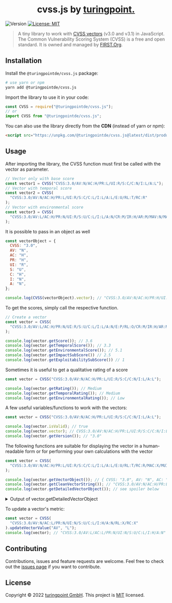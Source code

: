 <h1 align="center">cvss.js by <a href="https://turingpoint.eu" target="_blank">turingpoint.</a></h1>
<p>
  <img alt="Version" src="https://img.shields.io/badge/version-1.4.7-blue.svg?cacheSeconds=2592000" />
  <a href="#" target="_blank">
    <img alt="License: MIT" src="https://img.shields.io/badge/License-MIT-yellow.svg" />
  </a>
</p>

> A tiny library to work with [CVSS vectors](https://www.first.org/cvss/v3.0/specification-document) (v3.0 and v3.1) in JavaScript. The Common Vulnerability Scoring System (CVSS) is a free and open standard. It is owned and managed by [FIRST.Org](https://first.org).

## Installation

Install the `@turingpointde/cvss.js` package:

```sh
# use yarn or npm
yarn add @turingpointde/cvss.js
```

Import the library to use it in your code:

```js
const CVSS = require("@turingpointde/cvss.js");
// or
import CVSS from "@turingpointde/cvss.js";
```

You can also use the library directly from the **CDN** (instead of yarn or npm):

```html
<script src="https://unpkg.com/@turingpointde/cvss.js@latest/dist/production.min.js"></script>
```

## Usage

After importing the library, the CVSS function must first be called with the vector as parameter.

```js
// Vector only with base score
const vector1 = CVSS("CVSS:3.0/AV:N/AC:H/PR:L/UI:R/S:C/C:N/I:L/A:L");
// Vector with temporal score
const vector2 = CVSS(
  "CVSS:3.0/AV:N/AC:H/PR:L/UI:R/S:C/C:L/I:L/A:L/E:U/RL:T/RC:R"
);
// Vector with environmental score
const vector3 = CVSS(
  "CVSS:3.0/AV:L/AC:H/PR:N/UI:R/S:U/C:L/I:L/A:N/CR:M/IR:H/AR:M/MAV:N/MAC:H/MPR:L/MUI:N/MS:C/MC:N/MI:L/MA:L"
);
```

It is possible to pass in an object as well

```js
const vectorObject = {
  CVSS: "3.0",
  AV: "N",
  AC: "H",
  PR: "H",
  UI: "R",
  S: "U",
  C: "H",
  I: "N",
  A: "N",
};

console.log(CVSS(vectorObject).vector); // "CVSS:3.0/AV:N/AC:H/PR:H/UI:R/S:U/C:H/I:N/A:N"
```

To get the scores, simply call the respective function.

```js
// Create a vector
const vector = CVSS(
  "CVSS:3.0/AV:L/AC:H/PR:N/UI:R/S:U/C:L/I:L/A:N/E:P/RL:O/CR:M/IR:H/AR:M/MAV:N/MAC:H/MPR:L/MUI:N/MS:C/MC:N/MI:L/MA:L"
);

console.log(vector.getScore()); // 3.6
console.log(vector.getTemporalScore()); // 3.3
console.log(vector.getEnvironmentalScore()); // 5.1
console.log(vector.getImpactSubScore()) // 2.5
console.log(vector.getExploitabilitySubScore()) // 1
```

Sometimes it is useful to get a qualitative rating of a score

```js
const vector = CVSS("CVSS:3.0/AV:N/AC:H/PR:L/UI:R/S:C/C:N/I:L/A:L");

console.log(vector.getRating()); // Medium
console.log(vector.getTemporalRating()); // Medium
console.log(vector.getEnvironmentalRating()); // Low
```

A few useful variables/functions to work with the vectors:

```js
const vector = CVSS("CVSS:3.0/AV:N/AC:H/PR:L/UI:R/S:C/C:N/I:L/A:L");

console.log(vector.isValid); // true
console.log(vector.vector); // CVSS:3.0/AV:N/AC:H/PR:L/UI:R/S:C/C:N/I:L/A:L
console.log(vector.getVersion()); // "3.0"
```

The following functions are suitable for displaying the vector in a human-readable form or for performing your own calculations with the vector

```js
const vector = CVSS(
  "CVSS:3.0/AV:N/AC:H/PR:L/UI:R/S:C/C:L/I:L/A:L/E:U/RL:T/RC:R/MAC:X/MUI:X/MA:X/MI:X"
);

console.log(vector.getVectorObject()); // { CVSS: "3.0", AV: "N", AC: "H", PR: "L", UI: "R", S: "C", C: "L", I: "L", A: "L", E: "U", RL: "T", RC: "R", CR: "X", IR: "X", AR: "X", MAV: "X", MAC: "X", MPR: "X", MUI: "X", MS: "X" , MC: "X", MI: "X", MA: "X" }
console.log(vector.getCleanVectorString()); // "CVSS:3.0/AV:N/AC:H/PR:L/UI:R/S:C/C:L/I:L/A:L/E:U/RL:T/RC:R"
console.log(vector.getDetailedVectorObject()); // see spoiler below
```

<details>
  <summary>Output of vector.getDetailedVectorObject</summary>

```js
  {
    CVSS: '3.0',
    metrics: {
      AV: {
        name: 'Attack Vector',
        abbr: 'AV',
        fullName: 'Attack Vector (AV)',
        value: 'Network',
        valueAbbr: 'N'
      },
      AC: {
        name: 'Attack Complexity',
        abbr: 'AC',
        fullName: 'Attack Complexity (AC)',
        value: 'High',
        valueAbbr: 'H'
      },
      PR: {
        name: 'Privileges Required',
        abbr: 'PR',
        fullName: 'Privileges Required (PR)',
        value: 'Low',
        valueAbbr: 'L'
      },
      UI: {
        name: 'User Interaction',
        abbr: 'UI',
        fullName: 'User Interaction (UI)',
        value: 'Required',
        valueAbbr: 'R'
      },
      S: {
        name: 'Scope',
        abbr: 'S',
        fullName: 'Scope (S)',
        value: 'Changed',
        valueAbbr: 'C'
      },
      C: {
        name: 'Confidentiality',
        abbr: 'C',
        fullName: 'Confidentiality (C)',
        value: 'Low',
        valueAbbr: 'L'
      },
      I: {
        name: 'Integrity',
        abbr: 'I',
        fullName: 'Integrity (I)',
        value: 'Low',
        valueAbbr: 'L'
      },
      A: {
        name: 'Availability',
        abbr: 'A',
        fullName: 'Availability (A)',
        value: 'Low',
        valueAbbr: 'L'
      },
      E: {
        name: 'Exploit Code Maturity',
        abbr: 'E',
        fullName: 'Exploit Code Maturity (E)',
        value: 'Unproven',
        valueAbbr: 'U'
      },
      RL: {
        name: 'Remediation Level',
        abbr: 'RL',
        fullName: 'Remediation Level (RL)',
        value: 'Temporary Fix',
        valueAbbr: 'T'
      },
      RC: {
        name: 'Report Confidence',
        abbr: 'RC',
        fullName: 'Report Confidence (RC)',
        value: 'Reasonable',
        valueAbbr: 'R'
      },
      MAC: {
        name: 'Modified Attack Complexity',
        abbr: 'MAC',
        fullName: 'Modified Attack Complexity (MAC)',
        value: 'Not Defined',
        valueAbbr: 'X'
      },
      MUI: {
        name: 'Modified User Interaction',
        abbr: 'MUI',
        fullName: 'Modified User Interaction (MUI)',
        value: 'Not Defined',
        valueAbbr: 'X'
      },
      MA: {
        name: 'Modified Availability',
        abbr: 'MA',
        fullName: 'Modified Availability (MA)',
        value: 'Not Defined',
        valueAbbr: 'X'
      },
      MI: {
        name: 'Modified Integrity',
        abbr: 'MI',
        fullName: 'Modified Integrity (MI)',
        value: 'Not Defined',
        valueAbbr: 'X'
      }
    }
  }
```

</details>

To update a vector's metric:

```js
const vector = CVSS(
  "CVSS:3.0/AV:N/AC:L/PR:N/UI:N/S:U/C:L/I:H/A:N/RL:X/RC:X"
).updateVectorValue("AV", "L");
console.log(vector); // "CVSS:3.0/AV:L/AC:L/PR:N/UI:N/S:U/C:L/I:H/A:N"
```

## Contributing

Contributions, issues and feature requests are welcome.
Feel free to check out the [issues page](https://github.com/turingpointde/cvss.js/issues) if you want to contribute.

## License

Copyright © 2022 [turingpoint GmbH](https://turingpoint.eu).
This project is [MIT](LICENSE) licensed.
